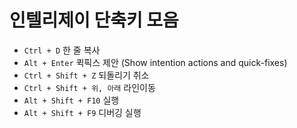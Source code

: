 # 인텔리제이 단축키 모음

* ```Ctrl + D``` 한 줄 복사
* ```Alt + Enter``` 퀵픽스 제안 (Show intention actions and quick-fixes)
* ```Ctrl + Shift + Z```  되돌리기 취소
* ```Ctrl + Shift + 위, 아래```  라인이동
* ```Alt + Shift + F10``` 실행
* ```Alt + Shift + F9``` 디버깅 실행
